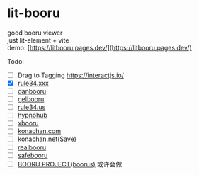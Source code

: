 # lit-booru
good booru viewer  
just lit-element + vite  
demo: [https://litbooru.pages.dev/](https://litbooru.pages.dev/)  

Todo:
- [ ] Drag to Tagging https://interactjs.io/
- [x] [rule34.xxx](https://rule34.xxx/)
- [ ] [danbooru](https://danbooru.donmai.us/)
- [ ] [gelbooru](https://gelbooru.com/)
- [ ] [rule34.us](https://rule34.us/)
- [ ] [hypnohub](https://hypnohub.net/)
- [ ] [xbooru](https://xbooru.com/)
- [ ] [konachan.com](https://konachan.com/)
- [ ] [konachan.net(Save)](https://konachan.net/)
- [ ] [realbooru](https://realbooru.com/)
- [ ] [safebooru](https://safebooru.org/)
- [ ] [BOORU PROJECT(boorus)](https://booru.org/) 或许会做